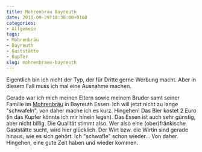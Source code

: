 ```yaml
---
title: Mohrenbräu Bayreuth
date: 2011-09-29T18:36:00+0100
categories:
- Allgemein 
tags:
- Mohrenbräu
- Bayreuth
- Gaststätte
- Kupfer
slug: mohrenbraeu-bayreuth
---
```

Eigentlich bin ich nicht der Typ, der für Dritte gerne Werbung macht. Aber in diesem Fall muss ich mal eine Ausnahme machen.

Gerade war ich mich meinen Eltern sowie meinem Bruder samt seiner Familie im [Mohrenbräu](http://www.mohrenbraeu.de "Mohrenbräu in Bayreuth") in Bayreuth Essen. Ich will jetzt nicht zu lange "schwafeln", von daher mache ich es kurz. Hingehen! Das Bier kostet 2 Euro (in das Kupfer könnte ich mir hinein legen). Das Essen ist auch sehr günstig, aber nicht billig. Die Qualität stimmt also. Wer also eine (ober)fränkische Gaststätte sucht, wird hier glücklich. Der Wirt bzw. die Wirtin sind gerade hinaus, wie es sich gehört. Ich "schwafle" schon wieder... Von daher. Hingehen, eine gute Zeit haben und wieder kommen.